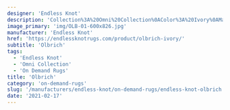 ```yaml
---
designer: 'Endless Knot'
description: 'Collection%3A%20Omni%20Collection%0AColor%3A%20Ivory%0AMaterial%3A%20100%25%20WoolPile%3A%201/4%22Width%3A%2013%272%22Style%3A%20Solid%2C%20TexturalPattern%20Repeat%3A%201/2%22%20W%20x%201/2%22%20L'
image_primary: 'img/OLB-01-600x826.jpg'
manufacturer: 'Endless Knot'
href: 'https://endlessknotrugs.com/product/olbrich-ivory/'
subtitle: 'Olbrich'
tags:
  - 'Endless Knot'
  - 'Omni Collection'
  - 'On Demand Rugs'
title: 'Olbrich'
category: 'on-demand-rugs'
slug: '/manufacturers/endless-knot/on-demand-rugs/endless-knot-olbrich'
date: '2021-02-17'
---
```

